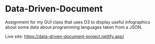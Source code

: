 # Data-Driven-Document

Assignment for my GUI class that uses D3 to display useful infographics about some data about programming languages taken from a JSON.

Live site: https://data-driven-document-project.netlify.app/
